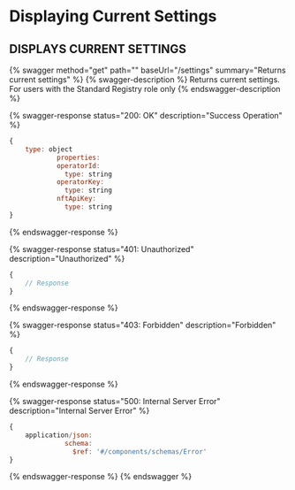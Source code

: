 # Displaying Current Settings

## DISPLAYS CURRENT SETTINGS

{% swagger method="get" path="" baseUrl="/settings" summary="Returns current settings" %}
{% swagger-description %}
Returns current settings. For users with the Standard Registry role only
{% endswagger-description %}

{% swagger-response status="200: OK" description="Success Operation" %}
```javascript
{
    type: object
            properties:
			operatorId:
			  type: string
			operatorKey:
			  type: string
			nftApiKey:
			  type: string
}
```
{% endswagger-response %}

{% swagger-response status="401: Unauthorized" description="Unauthorized" %}
```javascript
{
    // Response
}
```
{% endswagger-response %}

{% swagger-response status="403: Forbidden" description="Forbidden" %}
```javascript
{
    // Response
}
```
{% endswagger-response %}

{% swagger-response status="500: Internal Server Error" description="Internal Server Error" %}
```javascript
{
    application/json:
              schema:
                $ref: '#/components/schemas/Error'
}
```
{% endswagger-response %}
{% endswagger %}
